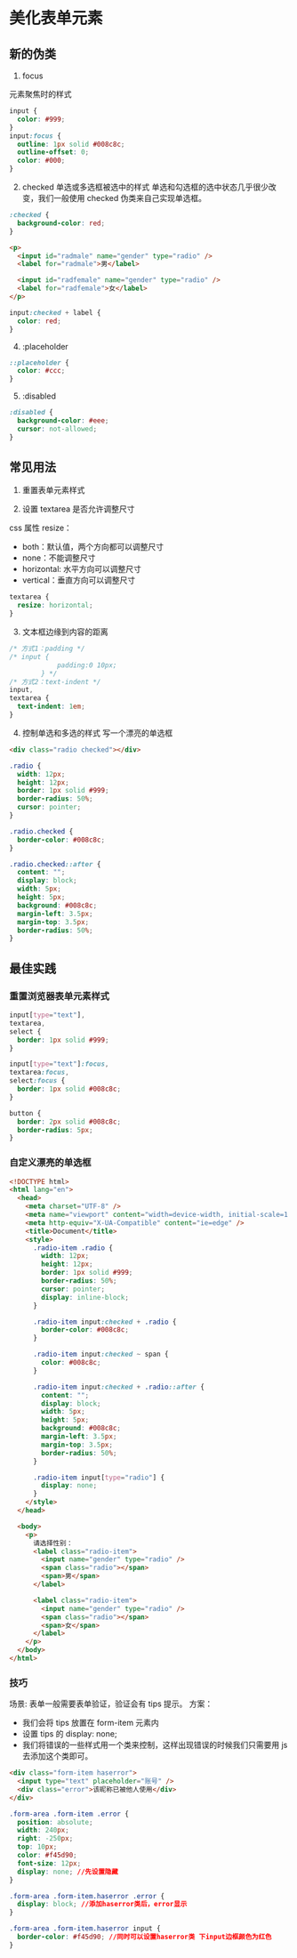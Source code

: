 # 美化表单元素

## 新的伪类

1. focus

元素聚焦时的样式

```css
input {
  color: #999;
}
input:focus {
  outline: 1px solid #008c8c;
  outline-offset: 0;
  color: #000;
}
```

2.  checked
    单选或多选框被选中的样式 单选和勾选框的选中状态几乎很少改变，我们一般使用 checked 伪类来自己实现单选框。

```css
:checked {
  background-color: red;
}
```

```html
<p>
  <input id="radmale" name="gender" type="radio" />
  <label for="radmale">男</label>

  <input id="radfemale" name="gender" type="radio" />
  <label for="radfemale">女</label>
</p>
```

```css
input:checked + label {
  color: red;
}
```

4. :placeholder

```css
::placeholder {
  color: #ccc;
}
```

5. :disabled

```css
:disabled {
  background-color: #eee;
  cursor: not-allowed;
}
```

## 常见用法

1. 重置表单元素样式

2. 设置 textarea 是否允许调整尺寸

css 属性 resize：

- both：默认值，两个方向都可以调整尺寸
- none：不能调整尺寸
- horizontal: 水平方向可以调整尺寸
- vertical：垂直方向可以调整尺寸

```css
textarea {
  resize: horizontal;
}
```

3. 文本框边缘到内容的距离

```css
/* 方式1：padding */
/* input {
            padding:0 10px;
        } */
/* 方式2：text-indent */
input,
textarea {
  text-indent: 1em;
}
```

4. 控制单选和多选的样式
   写一个漂亮的单选框

```html
<div class="radio checked"></div>
```

```css
.radio {
  width: 12px;
  height: 12px;
  border: 1px solid #999;
  border-radius: 50%;
  cursor: pointer;
}

.radio.checked {
  border-color: #008c8c;
}

.radio.checked::after {
  content: "";
  display: block;
  width: 5px;
  height: 5px;
  background: #008c8c;
  margin-left: 3.5px;
  margin-top: 3.5px;
  border-radius: 50%;
}
```

## 最佳实践

### 重置浏览器表单元素样式

```css
input[type="text"],
textarea,
select {
  border: 1px solid #999;
}

input[type="text"]:focus,
textarea:focus,
select:focus {
  border: 1px solid #008c8c;
}

button {
  border: 2px solid #008c8c;
  border-radius: 5px;
}
```

### 自定义漂亮的单选框

```html
<!DOCTYPE html>
<html lang="en">
  <head>
    <meta charset="UTF-8" />
    <meta name="viewport" content="width=device-width, initial-scale=1.0" />
    <meta http-equiv="X-UA-Compatible" content="ie=edge" />
    <title>Document</title>
    <style>
      .radio-item .radio {
        width: 12px;
        height: 12px;
        border: 1px solid #999;
        border-radius: 50%;
        cursor: pointer;
        display: inline-block;
      }

      .radio-item input:checked + .radio {
        border-color: #008c8c;
      }

      .radio-item input:checked ~ span {
        color: #008c8c;
      }

      .radio-item input:checked + .radio::after {
        content: "";
        display: block;
        width: 5px;
        height: 5px;
        background: #008c8c;
        margin-left: 3.5px;
        margin-top: 3.5px;
        border-radius: 50%;
      }

      .radio-item input[type="radio"] {
        display: none;
      }
    </style>
  </head>

  <body>
    <p>
      请选择性别：
      <label class="radio-item">
        <input name="gender" type="radio" />
        <span class="radio"></span>
        <span>男</span>
      </label>

      <label class="radio-item">
        <input name="gender" type="radio" />
        <span class="radio"></span>
        <span>女</span>
      </label>
    </p>
  </body>
</html>
```

### 技巧

场景: 表单一般需要表单验证，验证会有 tips 提示。
方案：

- 我们会将 tips 放置在 form-item 元素内
- 设置 tips 的 display: none;
- 我们将错误的一些样式用一个类来控制，这样出现错误的时候我们只需要用 js 去添加这个类即可。

```html
<div class="form-item haserror">
  <input type="text" placeholder="账号" />
  <div class="error">该昵称已被他人使用</div>
</div>
```

```css
.form-area .form-item .error {
  position: absolute;
  width: 240px;
  right: -250px;
  top: 10px;
  color: #f45d90;
  font-size: 12px;
  display: none; //先设置隐藏
}

.form-area .form-item.haserror .error {
  display: block; //添加haserror类后，error显示
}

.form-area .form-item.haserror input {
  border-color: #f45d90; //同时可以设置haserror类 下input边框颜色为红色
}
```
